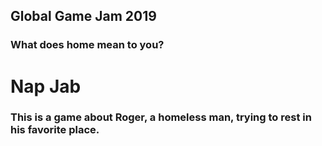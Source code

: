 ## Global Game Jam 2019 ##
### What does home mean to you? ###
# Nap Jab #

### This is a game about Roger, a homeless man, trying to rest in his favorite place. ###
